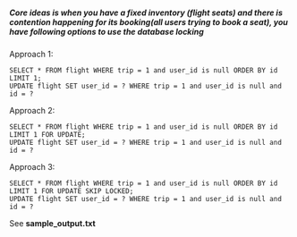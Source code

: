 ##### Core ideas is when you have a fixed inventory (flight seats) and there is contention happening for its booking(all users trying to book a seat), you have following options to use the database locking

Approach 1:
```
SELECT * FROM flight WHERE trip = 1 and user_id is null ORDER BY id LIMIT 1;
UPDATE flight SET user_id = ? WHERE trip = 1 and user_id is null and id = ?
```

Approach 2:
```
SELECT * FROM flight WHERE trip = 1 and user_id is null ORDER BY id LIMIT 1 FOR UPDATE;
UPDATE flight SET user_id = ? WHERE trip = 1 and user_id is null and id = ?
```

Approach 3:
```
SELECT * FROM flight WHERE trip = 1 and user_id is null ORDER BY id LIMIT 1 FOR UPDATE SKIP LOCKED;
UPDATE flight SET user_id = ? WHERE trip = 1 and user_id is null and id = ?
```

See **sample_output.txt**
